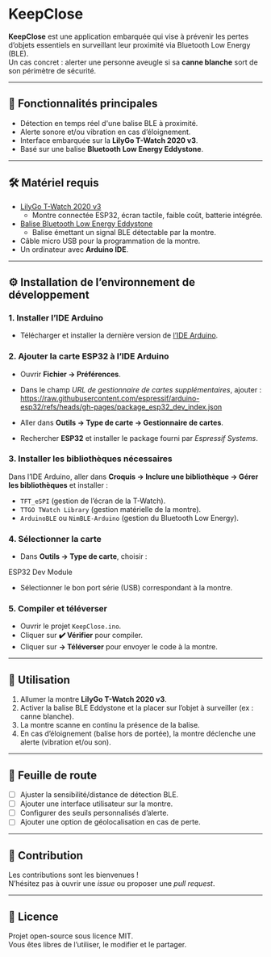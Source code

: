 # KeepClose

**KeepClose** est une application embarquée qui vise à prévenir les pertes d’objets essentiels en surveillant leur proximité via Bluetooth Low Energy (BLE).  
Un cas concret : alerter une personne aveugle si sa **canne blanche** sort de son périmètre de sécurité.

---

## 🚀 Fonctionnalités principales
- Détection en temps réel d'une balise BLE à proximité.  
- Alerte sonore et/ou vibration en cas d’éloignement.  
- Interface embarquée sur la **LilyGo T-Watch 2020 v3**.  
- Basé sur une balise **Bluetooth Low Energy Eddystone**.  

---

## 🛠️ Matériel requis
- [LilyGo T-Watch 2020 v3](https://lilygo.cc/products/t-watch-2020-v3)  
  - Montre connectée ESP32, écran tactile, faible coût, batterie intégrée.  
- [Balise Bluetooth Low Energy Eddystone](https://fr.aliexpress.com/item/1005003744908346.html?spm=a2g0o.order_list.order_list_main.5.35d65e5bmQrB1K&gatewayAdapt=glo2fra)  
  - Balise émettant un signal BLE détectable par la montre.  
- Câble micro USB pour la programmation de la montre.  
- Un ordinateur avec **Arduino IDE**.  

---

## ⚙️ Installation de l’environnement de développement

### 1. Installer l’IDE Arduino
- Télécharger et installer la dernière version de [l’IDE Arduino](https://www.arduino.cc/en/software).  

### 2. Ajouter la carte ESP32 à l’IDE Arduino
- Ouvrir **Fichier → Préférences**.  
- Dans le champ *URL de gestionnaire de cartes supplémentaires*, ajouter :  
https://raw.githubusercontent.com/espressif/arduino-esp32/refs/heads/gh-pages/package_esp32_dev_index.json

- Aller dans **Outils → Type de carte → Gestionnaire de cartes**.  
- Rechercher **ESP32** et installer le package fourni par *Espressif Systems*.  

### 3. Installer les bibliothèques nécessaires
Dans l’IDE Arduino, aller dans **Croquis → Inclure une bibliothèque → Gérer les bibliothèques** et installer :  
- `TFT_eSPI` (gestion de l’écran de la T-Watch).  
- `TTGO TWatch Library` (gestion matérielle de la montre).  
- `ArduinoBLE` ou `NimBLE-Arduino` (gestion du Bluetooth Low Energy).  

### 4. Sélectionner la carte
- Dans **Outils → Type de carte**, choisir :  

ESP32 Dev Module

- Sélectionner le bon port série (USB) correspondant à la montre.  

### 5. Compiler et téléverser
- Ouvrir le projet `KeepClose.ino`.  
- Cliquer sur **✔️ Vérifier** pour compiler.  
- Cliquer sur **→ Téléverser** pour envoyer le code à la montre.  

---

## 📡 Utilisation
1. Allumer la montre **LilyGo T-Watch 2020 v3**.  
2. Activer la balise BLE Eddystone et la placer sur l’objet à surveiller (ex : canne blanche).  
3. La montre scanne en continu la présence de la balise.  
4. En cas d’éloignement (balise hors de portée), la montre déclenche une alerte (vibration et/ou son).  

---

## 📖 Feuille de route
- [ ] Ajuster la sensibilité/distance de détection BLE.  
- [ ] Ajouter une interface utilisateur sur la montre.  
- [ ] Configurer des seuils personnalisés d’alerte.  
- [ ] Ajouter une option de géolocalisation en cas de perte.  

---

## 🤝 Contribution
Les contributions sont les bienvenues !  
N’hésitez pas à ouvrir une *issue* ou proposer une *pull request*.  

---

## 📜 Licence
Projet open-source sous licence MIT.  
Vous êtes libres de l’utiliser, le modifier et le partager.  
